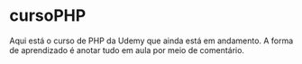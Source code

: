 # cursoPHP
Aqui está o curso de PHP da Udemy que ainda está em andamento. A forma de aprendizado é anotar tudo em aula por meio de comentário.
